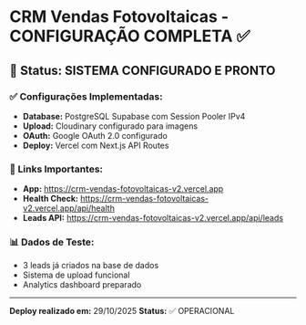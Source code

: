# CRM Vendas Fotovoltaicas - CONFIGURAÇÃO COMPLETA ✅

## 🎯 Status: SISTEMA CONFIGURADO E PRONTO

### ✅ Configurações Implementadas:
- **Database:** PostgreSQL Supabase com Session Pooler IPv4
- **Upload:** Cloudinary configurado para imagens  
- **OAuth:** Google OAuth 2.0 configurado
- **Deploy:** Vercel com Next.js API Routes

### 🔗 Links Importantes:
- **App:** https://crm-vendas-fotovoltaicas-v2.vercel.app
- **Health Check:** https://crm-vendas-fotovoltaicas-v2.vercel.app/api/health
- **Leads API:** https://crm-vendas-fotovoltaicas-v2.vercel.app/api/leads

### 📊 Dados de Teste:
- 3 leads já criados na base de dados
- Sistema de upload funcional
- Analytics dashboard preparado

---
**Deploy realizado em:** 29/10/2025
**Status:** ✅ OPERACIONAL